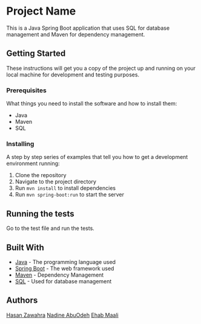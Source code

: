 # Project Name

This is a Java Spring Boot application that uses SQL for database management and Maven for dependency management.

## Getting Started

These instructions will get you a copy of the project up and running on your local machine for development and testing purposes.

### Prerequisites

What things you need to install the software and how to install them:

- Java
- Maven
- SQL

### Installing

A step by step series of examples that tell you how to get a development environment running:

1. Clone the repository
2. Navigate to the project directory
3. Run `mvn install` to install dependencies
4. Run `mvn spring-boot:run` to start the server

## Running the tests

Go to the test file and run the tests.

## Built With

- [Java](https://www.java.com/) - The programming language used
- [Spring Boot](https://spring.io/projects/spring-boot) - The web framework used
- [Maven](https://maven.apache.org/) - Dependency Management
- [SQL](https://www.mysql.com/) - Used for database management

## Authors

[Hasan Zawahra](https://github.com/HasanZawahra)
[Nadine AbuOdeh](https://github.com/nadineabuodeh)
[Ehab Maali](https://github.com/71iq)

